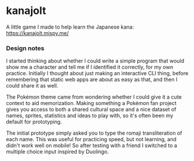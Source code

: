 # kanajolt

A little game I made to help learn the Japanese kana: https://kanajolt.mispy.me/

### Design notes

I started thinking about whether I could write a simple program that would show me a character and tell me if I identified it correctly, for my own practice. Initially I thought about just making an interactive CLI thing, before remembering that static web apps are about as easy as that, and then I could share it as well.

The Pokémon theme came from wondering whether I could give it a cute context to aid memorization. Making something a Pokémon fan project gives you access to both a shared cultural space and a nice dataset of names, sprites, statistics and ideas to play with, so it's often been my default for prototyping.

The initial prototype simply asked you to type the romaji transliteration of each name. This was useful for practicing speed, but not learning, and didn't work well on mobile! So after testing with a friend I switched to a multiple choice input inspired by Duolingo.
